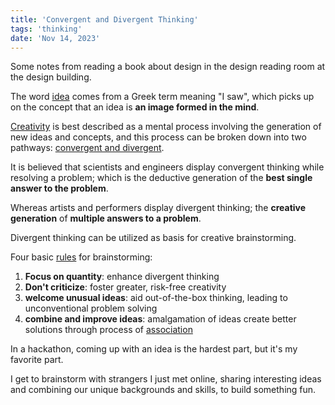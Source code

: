 ```yaml
---
title: 'Convergent and Divergent Thinking'
tags: 'thinking'
date: 'Nov 14, 2023'
---
```


Some notes from reading a book about design in the design reading room at the design building.

The word [idea](https://en.wikipedia.org/wiki/Idea?useskin=vector) comes from a Greek term meaning "I saw", which picks up on the concept that an idea is **an image formed in the mind**.

[Creativity](https://en.wikipedia.org/wiki/Creativity?useskin=vector) is best described as a mental process involving the generation of new ideas and concepts, and this process can be broken down into two pathways: [convergent and divergent](https://en.wikipedia.org/wiki/Convergent_thinking?useskin=vector#Convergent_vs._divergent_thinking).

It is believed that scientists and engineers display convergent thinking while resolving a problem; which is the deductive generation of the **best single answer to the problem**.

Whereas artists and performers display divergent thinking; the **creative generation** of **multiple answers to a problem**.

Divergent thinking can be utilized as basis for creative brainstorming.

Four basic [rules](https://en.wikipedia.org/wiki/Brainstorming?useskin=vector#Osborn's_method) for brainstorming:

1. **Focus on quantity**: enhance divergent thinking
2. **Don't criticize**: foster greater, risk-free creativity
3. **welcome unusual ideas**: aid out-of-the-box thinking, leading to unconventional problem solving
4. **combine and improve ideas**: amalgamation of ideas create better solutions through process of [association](https://en.wikipedia.org/w/index.php?title=Association_of_ideas&useskin=vector)

In a hackathon, coming up with an idea is the hardest part, but it's my favorite part.

I get to brainstorm with strangers I just met online, sharing interesting ideas and combining our unique backgrounds and skills, to build something fun.
